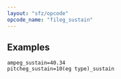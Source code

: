 ```yaml
---
layout: "sfz/opcode"
opcode_name: "fileg_sustain"
---
```

## Examples

```
ampeg_sustain=40.34
pitcheg_sustain=10(eg type)_sustain
```
